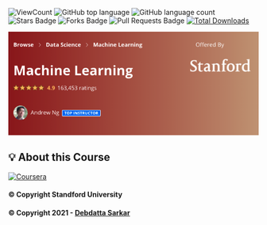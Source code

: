 ![ViewCount](https://views.whatilearened.today/views/github/debdattasarkar/Machine-Learning-by-Stanford-University.svg?cache=remove)
![GitHub top language](https://img.shields.io/github/languages/top/debdattasarkar/Machine-Learning-by-Stanford-University?style=flat)
![GitHub language count](https://img.shields.io/github/languages/count/debdattasarkar/Machine-Learning-by-Stanford-University?style=flat)
![Stars Badge](https://img.shields.io/github/stars/debdattasarkar/Machine-Learning-by-Stanford-University?style=flat)
![Forks Badge](https://img.shields.io/github/forks/debdattasarkar/Machine-Learning-by-Stanford-University?style=flat)
![Pull Requests Badge](https://img.shields.io/github/issues-pr/debdattasarkar/Machine-Learning-by-Stanford-University?style=flat)
[![Total Downloads](https://img.shields.io/github/downloads/debdattasarkar/Machine-Learning-by-Stanford-University/total.svg)](https://github.com/debdattasarkar/Machine-Learning-by-Stanford-University/releases/)

<p align="center">
  <a href="https://www.coursera.org/learn/machine-learning" rel="noopener">
 <img src="https://github.com/debdattasarkar/Machine-Learning-by-Stanford-University/blob/master/images/machine_learning_by_stanford.png" alt="Machine Learning by Stanford University"></a>
</p>

## 💡 About this Course <a name = "idea"></a>

<a href="https://www.coursera.org/learn/machine-learning" rel="noopener"> ![Coursera](https://img.shields.io/badge/Coursera-%230056D2.svg?style=for-the-badge&logo=Coursera&logoColor=white) </a>

#### © Copyright Standford University

#### © Copyright 2021 - [Debdatta Sarkar](https://github.com/debdattasarkar)